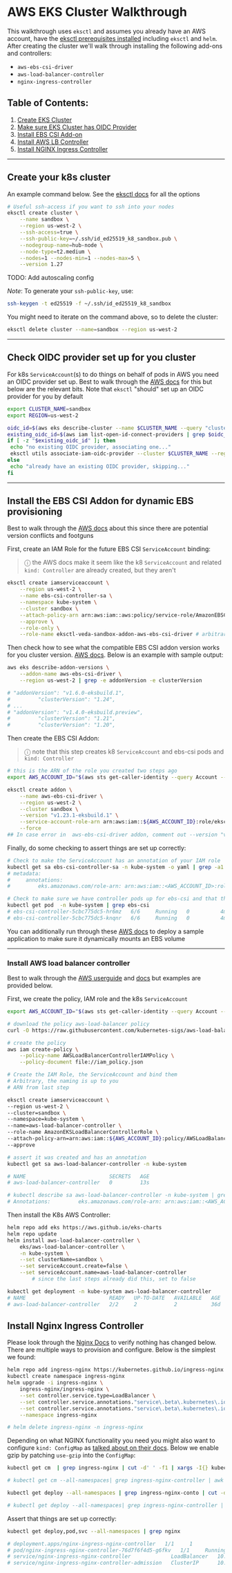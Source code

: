 # AWS EKS Cluster Walkthrough

This walkthrough uses `eksctl` and assumes you already have an AWS account, have the [eksctl prerequisites installed](https://docs.aws.amazon.com/eks/latest/userguide/getting-started-eksctl.html) including `eksctl` and `helm`.
After creating the cluster we'll walk through installing the following add-ons and controllers:

* `aws-ebs-csi-driver` 
* `aws-load-balancer-controller`
* `nginx-ingress-controller`

## Table of Contents:
1. [Create EKS Cluster](#create-cluster)
2. [Make sure EKS Cluster has OIDC Provider](#check-oidc)
3. [Install EBS CSI Add-on](#ebs-addon)
4. [Install AWS LB Controller](#aws-lb)
4. [Install NGINX Ingress Controller](#nginx-ingress)

---

## Create your k8s cluster <a name="create-cluster"></a>

An example command below. See the [eksctl docs](https://eksctl.io/usage/creating-and-managing-clusters/) for all the options

   ```sh
   # Useful ssh-access if you want to ssh into your nodes
   eksctl create cluster \
       --name sandbox \
       --region us-west-2 \
       --ssh-access=true \
       --ssh-public-key=~/.ssh/id_ed25519_k8_sandbox.pub \
       --nodegroup-name=hub-node \
       --node-type=t2.medium \
       --nodes=1 --nodes-min=1 --nodes-max=5 \
       --version 1.27
   ```

TODO:  Add autoscaling config

*Note*: To generate your `ssh-public-key`, use:

  ```sh
  ssh-keygen -t ed25519 -f ~/.ssh/id_ed25519_k8_sandbox
  ```


You might need to iterate on the command above, so to delete the cluster:

   ```sh
   eksctl delete cluster --name=sandbox --region us-west-2
   ```

---

## Check OIDC provider set up for you cluster <a name="check-oidc"></a>

For k8s `ServiceAccount`(s) to do things on behalf of pods in AWS you need an OIDC provider set up. Best to walk through 
the [AWS docs](https://docs.aws.amazon.com/eks/latest/userguide/enable-iam-roles-for-service-accounts.html) for this
but below are the relevant bits. Note that `eksctl` "should" set up an OIDC provider for you by default

   ```sh
   export CLUSTER_NAME=sandbox
   export REGION=us-west-2

   oidc_id=$(aws eks describe-cluster --name $CLUSTER_NAME --query "cluster.identity.oidc.issuer" --output text | cut -d '/' -f 5)
   existing_oidc_id=$(aws iam list-open-id-connect-providers | grep $oidc_id | cut -d "/" -f4)
   if [ -z "$existing_oidc_id" ]; then
    echo "no existing OIDC provider, associating one..."
    eksctl utils associate-iam-oidc-provider --cluster $CLUSTER_NAME --region $REGION --approve
   else
    echo "already have an existing OIDC provider, skipping..."
   fi
   ```

---

## Install the EBS CSI Addon for dynamic EBS provisioning <a name="ebs-addon"></a>

Best to walk through the [AWS docs](https://docs.aws.amazon.com/eks/latest/userguide/ebs-csi.html) about this
since there are potential version conflicts and footguns

First, create an IAM Role for the future EBS CSI `ServiceAccount` binding:

>  &#9432; the AWS docs make it seem like the k8 `ServiceAccount` and related `kind: Controller` are already created, but they aren't

   ```sh
   eksctl create iamserviceaccount \
       --region us-west-2 \
       --name ebs-csi-controller-sa \
       --namespace kube-system \
       --cluster sandbox \
       --attach-policy-arn arn:aws:iam::aws:policy/service-role/AmazonEBSCSIDriverPolicy \
       --approve \
       --role-only \
       --role-name eksctl-veda-sandbox-addon-aws-ebs-csi-driver # arbitrary, the naming is up to you
   ```

Then check how to see what the compatible EBS CSI addon version works for you cluster version. [AWS docs](https://docs.aws.amazon.com/eks/latest/userguide/managing-ebs-csi.html).
Below is an example with sample output:

   ```sh
   aws eks describe-addon-versions \
       --addon-name aws-ebs-csi-driver \
       --region us-west-2 | grep -e addonVersion -e clusterVersion

   # "addonVersion": "v1.6.0-eksbuild.1",
   #         "clusterVersion": "1.24",
   # ...
   # "addonVersion": "v1.4.0-eksbuild.preview",
   #         "clusterVersion": "1.21",
   #         "clusterVersion": "1.20",
   ```

Then create the EBS CSI Addon:

>  &#9432; note that this step creates k8 `ServiceAccount` and ebs-csi pods and `kind: Controller`

   ```sh
   # this is the ARN of the role you created two steps ago
   export AWS_ACCOUNT_ID="$(aws sts get-caller-identity --query Account --output text)"

   eksctl create addon \
       --name aws-ebs-csi-driver \
       --region us-west-2 \
       --cluster sandbox \
       --version "v1.23.1-eksbuild.1" \
       --service-account-role-arn arn:aws:iam::${AWS_ACCOUNT_ID}:role/eksctl-veda-sandbox-addon-aws-ebs-csi-driver \
       --force
   ## In case error in  aws-ebs-csi-driver addon, comment out --version "v1.23.1-eksbuild.1"
   ```

Finally, do some checking to assert things are set up correctly:

   ```sh
   # Check to make the ServiceAccount has an annotation of your IAM role
   kubectl get sa ebs-csi-controller-sa -n kube-system -o yaml | grep -a1 annotations
   # metadata:
   #     annotations:
   #         eks.amazonaws.com/role-arn: arn:aws:iam::<AWS_ACCOUNT_ID>:role/eksctl-veda-sandbox-addon-aws-ebs-csi-driver
   ```

   ```sh
   # Check to make sure we have controller pods up for ebs-csi and that they aren't in state `CrashLoopBack`
   kubectl get pod  -n kube-system | grep ebs-csi
   # ebs-csi-controller-5cbc775dc5-hr6mz   6/6     Running   0          4m51s
   # ebs-csi-controller-5cbc775dc5-knqnr   6/6     Running   0          4m51s
   ```

You can additionally run through these [AWS docs](https://docs.aws.amazon.com/eks/latest/userguide/ebs-sample-app.html) to deploy
a sample application to make sure it dynamically mounts an EBS volume

---

### Install AWS load balancer controller <a name="aws-lb"></a>

Best to walk through the [AWS userguide](https://docs.aws.amazon.com/eks/latest/userguide/alb-ingress.html) and [docs](https://docs.aws.amazon.com/eks/latest/userguide/aws-load-balancer-controller.html) but
examples are provided below.

First, we create the policy, IAM role and the k8s `ServiceAccount`

   ```sh
   export AWS_ACCOUNT_ID="$(aws sts get-caller-identity --query Account --output text)"

   # download the policy aws-load-balancer policy
   curl -O https://raw.githubusercontent.com/kubernetes-sigs/aws-load-balancer-controller/v2.4.7/docs/install/iam_policy.json

   # create the policy
   aws iam create-policy \
       --policy-name AWSLoadBalancerControllerIAMPolicy \
       --policy-document file://iam_policy.json

   # Create the IAM Role, the ServiceAccount and bind them
   # Arbitrary, the naming is up to you
   # ARN from last step

   eksctl create iamserviceaccount \
   --region us-west-2 \
   --cluster=sandbox \
   --namespace=kube-system \
   --name=aws-load-balancer-controller \
   --role-name AmazonEKSLoadBalancerControllerRole \
   --attach-policy-arn=arn:aws:iam::${AWS_ACCOUNT_ID}:policy/AWSLoadBalancerControllerIAMPolicy \
   --approve

   # assert it was created and has an annotation
   kubectl get sa aws-load-balancer-controller -n kube-system

   # NAME                           SECRETS   AGE
   # aws-load-balancer-controller   0         13s

   # kubectl describe sa aws-load-balancer-controller -n kube-system | grep Annotations
   # Annotations:         eks.amazonaws.com/role-arn: arn:aws:iam::<AWS_ACCOUNT_ID>:role/AmazonEKSLoadBalancerControllerRole
   ```

Then install the K8s AWS Controller:

   ```sh
   helm repo add eks https://aws.github.io/eks-charts
   helm repo update
   helm install aws-load-balancer-controller \
       eks/aws-load-balancer-controller \
       -n kube-system \
       --set clusterName=sandbox \
       --set serviceAccount.create=false \
       --set serviceAccount.name=aws-load-balancer-controller
           # since the last steps already did this, set to false
   ```

   ```sh
   kubectl get deployment -n kube-system aws-load-balancer-controller
   # NAME                           READY   UP-TO-DATE   AVAILABLE   AGE
   # aws-load-balancer-controller   2/2     2            2           36d
   ```

## Install Nginx Ingress Controller <a name="nginx-ingress"></a>

Please look through the [Nginx Docs](https://github.com/kubernetes/ingress-nginx) to verify nothing has changed below. There are multiple ways to provision and configure. Below is the simplest we found:

   ```sh
   helm repo add ingress-nginx https://kubernetes.github.io/ingress-nginx
   kubectl create namespace ingress-nginx
   helm upgrade -i ingress-nginx \
       ingress-nginx/ingress-nginx \
       --set controller.service.type=LoadBalancer \
       --set controller.service.annotations."service\.beta\.kubernetes\.io/aws-load-balancer-type"="nlb" \
       --set controller.service.annotations."service\.beta\.kubernetes\.io/aws-load-balancer-scheme"="internet-facing" \
       --namespace ingress-nginx

   # helm delete ingress-nginx -n ingress-nginx
   ```

Depending on what NGINX functionality you need you might also want to configure `kind: ConfigMap` as [talked about on their docs](https://kubernetes.github.io/ingress-nginx/user-guide/nginx-configuration/configmap/). 
Below we enable gzip by patching `use-gzip` into the `ConfigMap`:

   ```sh
   kubectl get cm  | grep ingress-nginx | cut -d' ' -f1 | xargs -I{} kubectl patch cm/{} --type merge -p '{"data":{"use-gzip":"true"}}'

   # kubectl get cm --all-namespaces| grep ingress-nginx-controller | awk '{print $1 " " $2}' | while read ns cm; do kubectl patch cm -n $ns $cm --type merge -p '{"data":{"use-gzip":"true"}}'; done

   kubectl get deploy --all-namespaces | grep ingress-nginx-conto | cut -d' ' -f1 | xargs -I{} kubectl rollout restart deploy/{}   

   # kubectl get deploy --all-namespaces| grep ingress-nginx-controller | awk '{print $1 " " $2}' | while read ns deploy; do kubectl rollout restart deploy/$deploy -n $ns; done
   ```

Assert that things are set up correctly:

   ```sh
   kubectl get deploy,pod,svc --all-namespaces | grep nginx

   # deployment.apps/nginx-ingress-nginx-controller   1/1     1            1           2d17h
   # pod/nginx-ingress-nginx-controller-76d7f6f4d5-g6fkv   1/1     Running   0          27h
   # service/nginx-ingress-nginx-controller             LoadBalancer   10.100.36.152    eoapi-k8s-553d3ea234b-3eef2e6e61e5d161.elb.us-west-1.amazonaws.com   80:30342/TCP,443:30742/TCP   2d17h
   # service/nginx-ingress-nginx-controller-admission   ClusterIP      10.100.34.22     <none>                                                                          443/TCP                      2d17h
   ```